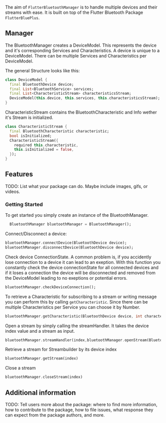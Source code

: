 The aim of `FlutterBluetoothManager` is to handle multiple devices and their streams with ease. It is built on top of the Flutter Bluetooth Package `FlutterBluePlus`.

## Manager

The BluetoothManager creates a DeviceModel. This represents the device and it's corresponding Services and Characteristics. A device is unique to a DeviceModel. There can be multiple Services and Characteristics per DeviceModel.

The general Structure looks like this:
```dart
class DeviceModel {
  final BluetoothDevice device;
  final List<BluetoothService> services;
  final List<CharacteristicStream> characteristicsStream;
  DeviceModel(this.device, this.services, this.characteristicsStream);
}
```
CharacteristicStream contains the BluetoothCharacteristic and Info wether it's Stream is initialized.
```dart
class CharacteristicStream {
  final BluetoothCharacteristic characteristic;
  bool isInitialized;
  CharacteristicStream({
    required this.characteristic,
    this.isInitialized = false,
  });
}
```

## Features

TODO: List what your package can do. Maybe include images, gifs, or videos.


### Getting Started

To get started you simply create an instance of the BluetoothManager.
```dart
  BluetoothManager bluetoothManager = BluetoothManager();
```
Connect/Disconnect a device:
```dart
bluetoothManager.connectDevice(BluetoothDevice device);
bluetoothManager.disconnectDevice(BluetoothDevice device);
```
Check device ConnectionState. A common problem is, if you accidently lose connection to a device it can lead to an exeption. With this function you constantly check the device connectionState for all connected devices and if it loses a connection the device will be disconnected and removed from the DeviceModel leading to no exeptions or potential errors.

```dart
bluetoothManager.checkDeviceConnection();
```
To retrieve a Characteristic for subscribing to a stream or writing message you can perform this by calling `getCharacteristic`. Since there can be multiple Characteristics per Service you can choose it by Number.
```dart
bluetoothManager.getCharacteristic(BluetoothDevice device, int characteristicNumber);
```

Open a stream by simply calling the streamHandler. It takes the device index value and a stream as input.
```dart
bluetoothManager.streamHandler(index,bluetoothManager.openStream(BluetoothCharacteristic? characteristic));
```

Retrieve a stream for Streambuilder by its device index
```dart
bluetoothManager.getStream(index)
```

Close a stream
```dart
bluetoothManager.closeStream(index)
```

## Additional information

TODO: Tell users more about the package: where to find more information, how to
contribute to the package, how to file issues, what response they can expect
from the package authors, and more.



